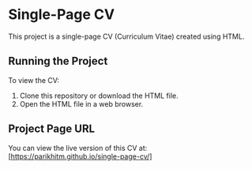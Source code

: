 # Single-Page CV

This project is a single-page CV (Curriculum Vitae) created using HTML.

## Running the Project

To view the CV:

1. Clone this repository or download the HTML file.
2. Open the HTML file in a web browser.

## Project Page URL

You can view the live version of this CV at: [https://parikhitm.github.io/single-page-cv/]
